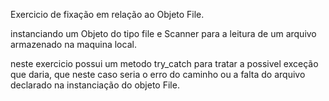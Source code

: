 Exercicio de fixação em relação ao Objeto File.

instanciando um Objeto do tipo file e Scanner para a leitura de um arquivo armazenado na maquina local.

neste exercicio possui um metodo try_catch para tratar a possivel exceção que daria, que neste caso seria o erro do caminho ou a falta do arquivo declarado na instanciação do objeto File.  